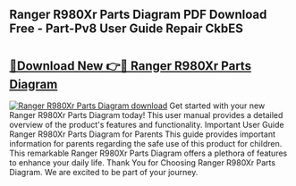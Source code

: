 ## Ranger R980Xr Parts Diagram PDF Download Free - Part-Pv8 User Guide Repair CkbES

# <h2><a href="http://dfo2mpm.blite.top/?on=Ranger+R980Xr+Parts+Diagram">🔗Download New 👉🔴 Ranger R980Xr Parts Diagram</a></h2>

[![Ranger R980Xr Parts Diagram download](https://i.imgur.com/lujVjoI.png)](http://dfo2mpm.blite.top/?on=Ranger+R980Xr+Parts+Diagram)
Get started with your new Ranger R980Xr Parts Diagram today! This user manual provides a detailed overview of the product's features and functionality. Important User Guide Ranger R980Xr Parts Diagram for Parents This guide provides important information for parents regarding the safe use of this product for children. This remarkable Ranger R980Xr Parts Diagram offers a plethora of features to enhance your daily life. Thank You for Choosing Ranger R980Xr Parts Diagram. We are excited to be part of your journey.
